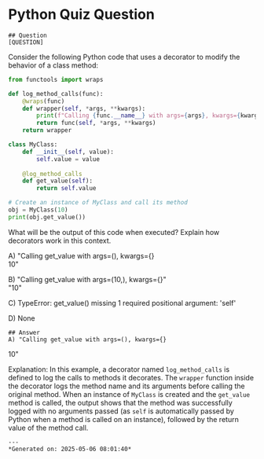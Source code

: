 # Python Quiz Question
    
    ## Question
    [QUESTION]
Consider the following Python code that uses a decorator to modify the behavior of a class method:

```python
from functools import wraps

def log_method_calls(func):
    @wraps(func)
    def wrapper(self, *args, **kwargs):
        print(f"Calling {func.__name__} with args={args}, kwargs={kwargs}")
        return func(self, *args, **kwargs)
    return wrapper

class MyClass:
    def __init__(self, value):
        self.value = value
    
    @log_method_calls
    def get_value(self):
        return self.value

# Create an instance of MyClass and call its method
obj = MyClass(10)
print(obj.get_value())
```

What will be the output of this code when executed? Explain how decorators work in this context.

A) "Calling get_value with args=(), kwargs={}  
10"

B) "Calling get_value with args=(10,), kwargs={}"  
"10"

C) TypeError: get_value() missing 1 required positional argument: 'self'

D) None
    
    ## Answer
    A) "Calling get_value with args=(), kwargs={}  
10"

Explanation: In this example, a decorator named `log_method_calls` is defined to log the calls to methods it decorates. The `wrapper` function inside the decorator logs the method name and its arguments before calling the original method. When an instance of `MyClass` is created and the `get_value` method is called, the output shows that the method was successfully logged with no arguments passed (as `self` is automatically passed by Python when a method is called on an instance), followed by the return value of the method call.
    
    ---
    *Generated on: 2025-05-06 08:01:40*
    
